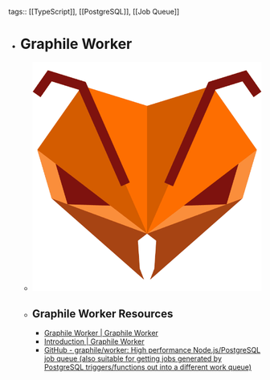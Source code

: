 tags:: [[TypeScript]], [[PostgreSQL]], [[Job Queue]]

- # Graphile Worker
	- ![graphile_worker.png](../assets/graphile_worker_1704706632130_0.png)
	- ## Graphile Worker Resources
		- [Graphile Worker | Graphile Worker](https://worker.graphile.org/)
		- [Introduction | Graphile Worker](https://worker.graphile.org/docs)
		- [GitHub - graphile/worker: High performance Node.js/PostgreSQL job queue (also suitable for getting jobs generated by PostgreSQL triggers/functions out into a different work queue)](https://github.com/graphile/worker)